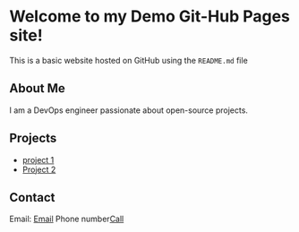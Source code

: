 # Welcome to my Demo Git-Hub Pages site!

This is a basic website hosted on GitHub using the `README.md` file

## About Me
I am a DevOps engineer passionate about open-source projects.


## Projects
- [project 1](https://github.com/m-pasima/Jenkins-SonarQube-Docker-EKS-CICD-Pipeline.git)
- [Project 2](https://github.com/m-pasima/AWS-Terraform-security-and-best-practices.git)

## Contact
Email: [Email](passypet@gmail.com)
Phone number[Call](0753xxxxxx)
